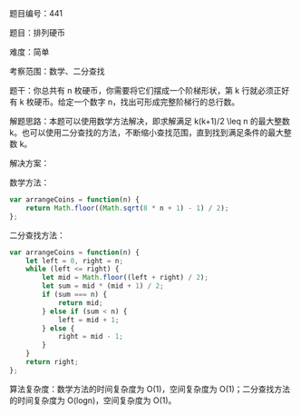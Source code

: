 题目编号：441

题目：排列硬币

难度：简单

考察范围：数学、二分查找

题干：你总共有 n 枚硬币，你需要将它们摆成一个阶梯形状，第 k 行就必须正好有 k 枚硬币。给定一个数字 n，找出可形成完整阶梯行的总行数。

解题思路：本题可以使用数学方法解决，即求解满足 k(k+1)/2 \leq n 的最大整数 k。也可以使用二分查找的方法，不断缩小查找范围，直到找到满足条件的最大整数 k。

解决方案：

数学方法：

```javascript
var arrangeCoins = function(n) {
    return Math.floor((Math.sqrt(8 * n + 1) - 1) / 2);
};
```

二分查找方法：

```javascript
var arrangeCoins = function(n) {
    let left = 0, right = n;
    while (left <= right) {
        let mid = Math.floor((left + right) / 2);
        let sum = mid * (mid + 1) / 2;
        if (sum === n) {
            return mid;
        } else if (sum < n) {
            left = mid + 1;
        } else {
            right = mid - 1;
        }
    }
    return right;
};
```

算法复杂度：数学方法的时间复杂度为 O(1)，空间复杂度为 O(1)；二分查找方法的时间复杂度为 O(logn)，空间复杂度为 O(1)。